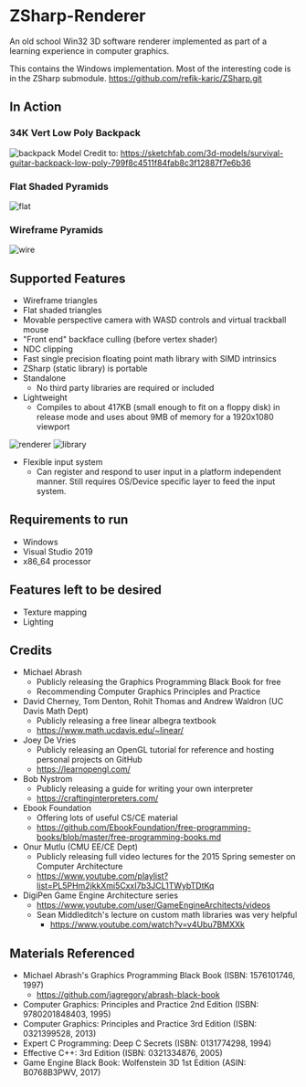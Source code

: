 # ZSharp-Renderer
An old school Win32 3D software renderer implemented as part of a learning experience in computer graphics.

This contains the Windows implementation. Most of the interesting code is in the ZSharp submodule.
https://github.com/refik-karic/ZSharp.git

## In Action
### 34K Vert Low Poly Backpack
![backpack](https://user-images.githubusercontent.com/54491280/131208500-f586aabc-f045-4adb-be9b-4c79d6b2e331.png)
Model Credit to: https://sketchfab.com/3d-models/survival-guitar-backpack-low-poly-799f8c4511f84fab8c3f12887f7e6b36

### Flat Shaded Pyramids
![flat](https://user-images.githubusercontent.com/54491280/63645593-19ceef00-c6d0-11e9-97da-6d78acceb96a.png)

### Wireframe Pyramids
![wire](https://user-images.githubusercontent.com/54491280/63645597-1fc4d000-c6d0-11e9-82af-1c1d465523b5.png)

## Supported Features
- Wireframe triangles
- Flat shaded triangles
- Movable perspective camera with WASD controls and virtual trackball mouse
- "Front end" backface culling (before vertex shader)
- NDC clipping
- Fast single precision floating point math library with SIMD intrinsics
- ZSharp (static library) is portable
- Standalone
  - No third party libraries are required or included
- Lightweight
  - Compiles to about 417KB (small enough to fit on a floppy disk) in release mode and uses about 9MB of memory for a 1920x1080 viewport

![renderer](https://user-images.githubusercontent.com/54491280/144987286-9ffd78e6-f413-488a-b1b2-f98fded9ec2b.png)
![library](https://user-images.githubusercontent.com/54491280/144987288-a9153e38-7192-4ef9-9b3e-3402ff311d0f.png)
- Flexible input system
  - Can register and respond to user input in a platform independent manner. Still requires OS/Device specific layer to feed the input system.

## Requirements to run
- Windows
- Visual Studio 2019
- x86_64 processor

## Features left to be desired
- Texture mapping
- Lighting

## Credits
- Michael Abrash
  - Publicly releasing the Graphics Programming Black Book for free
  - Recommending Computer Graphics Principles and Practice
- David Cherney, Tom Denton, Rohit Thomas and Andrew Waldron (UC Davis Math Dept)
  - Publicly releasing a free linear albegra textbook
  - https://www.math.ucdavis.edu/~linear/
- Joey De Vries
  - Publicly releasing an OpenGL tutorial for reference and hosting personal projects on GitHub
  - https://learnopengl.com/
- Bob Nystrom
  - Publicly releasing a guide for writing your own interpreter
  - https://craftinginterpreters.com/
- Ebook Foundation
  - Offering lots of useful CS/CE material
  - https://github.com/EbookFoundation/free-programming-books/blob/master/free-programming-books.md
- Onur Mutlu (CMU EE/CE Dept)
  - Publicly releasing full video lectures for the 2015 Spring semester on Computer Architecture
  - https://www.youtube.com/playlist?list=PL5PHm2jkkXmi5CxxI7b3JCL1TWybTDtKq
- DigiPen Game Engine Architecture series
  - https://www.youtube.com/user/GameEngineArchitects/videos
  - Sean Middleditch's lecture on custom math libraries was very helpful
    - https://www.youtube.com/watch?v=v4Ubu7BMXXk

## Materials Referenced
- Michael Abrash's Graphics Programming Black Book (ISBN: 1576101746, 1997)
  - https://github.com/jagregory/abrash-black-book
- Computer Graphics: Principles and Practice 2nd Edition (ISBN: 9780201848403, 1995)
- Computer Graphics: Principles and Practice 3rd Edition (ISBN: 0321399528, 2013)
- Expert C Programming: Deep C Secrets (ISBN: 0131774298, 1994)
- Effective C++: 3rd Edition (ISBN: 0321334876, 2005)
- Game Engine Black Book: Wolfenstein 3D 1st Edition (ASIN: B0768B3PWV, 2017)
